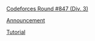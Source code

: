 [Codeforces Round #847 (Div. 3)](https://codeforces.com/contest/1790)

[Announcement](https://codeforces.com/blog/entry/111872)

[Tutorial](https://codeforces.com/blog/entry/111948)